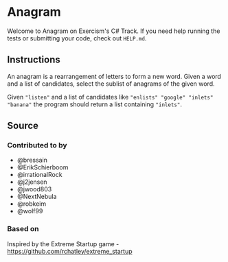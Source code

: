 # Anagram

Welcome to Anagram on Exercism's C# Track.
If you need help running the tests or submitting your code, check out `HELP.md`.

## Instructions

An anagram is a rearrangement of letters to form a new word.
Given a word and a list of candidates, select the sublist of anagrams of the given word.

Given `"listen"` and a list of candidates like `"enlists" "google"
"inlets" "banana"` the program should return a list containing
`"inlets"`.

## Source
 
### Contributed to by

- @bressain
- @ErikSchierboom
- @irrationalRock
- @j2jensen
- @jwood803
- @NextNebula
- @robkeim
- @wolf99

### Based on

Inspired by the Extreme Startup game - https://github.com/rchatley/extreme_startup